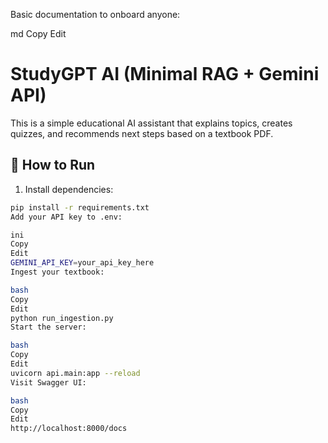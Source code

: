 Basic documentation to onboard anyone:

md
Copy
Edit
# StudyGPT AI (Minimal RAG + Gemini API)

This is a simple educational AI assistant that explains topics, creates quizzes, and recommends next steps based on a textbook PDF.

## 🚀 How to Run

1. Install dependencies:

```bash
pip install -r requirements.txt
Add your API key to .env:

ini
Copy
Edit
GEMINI_API_KEY=your_api_key_here
Ingest your textbook:

bash
Copy
Edit
python run_ingestion.py
Start the server:

bash
Copy
Edit
uvicorn api.main:app --reload
Visit Swagger UI:

bash
Copy
Edit
http://localhost:8000/docs
